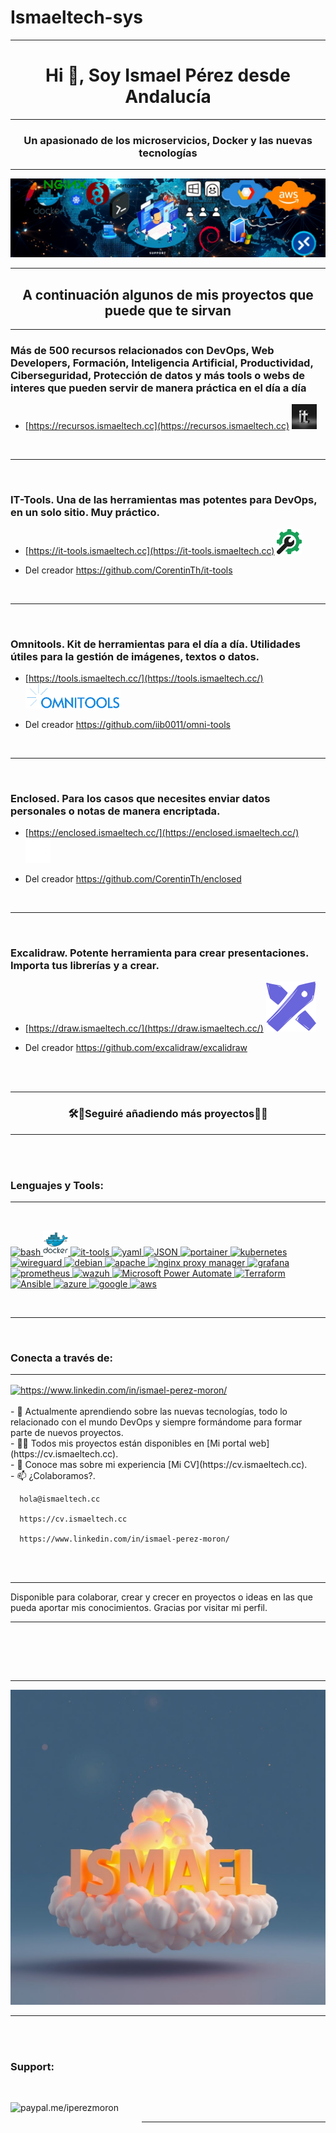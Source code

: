 <p aling=center>

# Ismaeltech-sys

----------------

</p>

<h1 align="center">Hi 👋, Soy Ismael Pérez desde Andalucía</h1>

***

<h3 align="center">Un apasionado de los microservicios, Docker y las nuevas tecnologías</h3>

***

![](./Media/cabecera-linkedin.jpeg)

***

<h2 align="center">A continuación algunos de mis proyectos que puede que te sirvan</h2>

***

<p align="left">
<h3 align="left">Más de 500 recursos relacionados con DevOps, Web Developers, Formación, Inteligencia Artificial, Productividad, Ciberseguridad, Protección de datos  y más tools o webs de interes que pueden servir de manera práctica en el día a día</h3>

- [https://recursos.ismaeltech.cc](https://recursos.ismaeltech.cc) ![](./Media/LOGOISMAELTECH%2040x40.jpeg)

</p>
<br>

***

<br>
<h3 align="left">IT-Tools. Una de las herramientas mas potentes para DevOps, en un solo sitio. Muy práctico.</h3>

<p align="left">

- [https://it-tools.ismaeltech.cc](https://it-tools.ismaeltech.cc) ![](./Media/it-tools.png)

- Del creador https://github.com/CorentinTh/it-tools

</p>
<br>

***

<br>
<h3 align="left">Omnitools. Kit de herramientas para el día a día. Utilidades útiles para la gestión de imágenes, textos o datos.</h3>

<p align="left">

- [https://tools.ismaeltech.cc/](https://tools.ismaeltech.cc/) ![](./Media/omni-tools-full.png)

- Del creador https://github.com/iib0011/omni-tools

</p>
<br>

***

<br>
<h3 align="left">Enclosed. Para los casos que necesites enviar datos personales o notas de manera encriptada.</h3>

<p align="left">

- [https://enclosed.ismaeltech.cc/](https://enclosed.ismaeltech.cc/) ![](./Media/icon-light.png)

- Del creador https://github.com/CorentinTh/enclosed

</p>
<br>

***

<br>
<h3 align="left">Excalidraw. Potente herramienta para crear presentaciones. Importa tus librerías y a crear.</h3>

<p align="left">

- [https://draw.ismaeltech.cc/](https://draw.ismaeltech.cc/) ![](./Media/draw.svg)

- Del creador https://github.com/excalidraw/excalidraw

</p>
<br>
<br>

***

<h3 align="center">🛠🧠Seguiré añadiendo más proyectos🧠🧰</h3>  

***

<br>
<br>
<h3 align="left">Lenguajes y Tools:</h3>

***

<br>
<p align="left">
  <a href="https://www.gnu.org/software/bash/" target="_blank" rel="noreferrer">
    <img src="https://www.vectorlogo.zone/logos/gnu_bash/gnu_bash-icon.svg" alt="bash" width="40" height="40"/>
  </a>
  <a href="https://www.docker.com/" target="_blank" rel="noreferrer">
    <img src="https://raw.githubusercontent.com/devicons/devicon/master/icons/docker/docker-original-wordmark.svg" alt="docker" width="40" height="40"/>
  </a>
  <a href="https://it-tools.tech/" target="_blank" rel="noreferrer">
    <img src="https://cdn.jsdelivr.net/gh/homarr-labs/dashboard-icons/svg/it-tools.svg" alt="it-tools" width="40" height="40"/>
  </a>
  <a href="https://yaml.org/" target="_blank" rel="noreferrer">
    <img src="https://uxwing.com/wp-content/themes/uxwing/download/file-and-folder-type/yaml-file-icon.svg" alt="yaml" width="40" height="40"/>
  </a>
  <a href="https://www.json.org/json-en.html" target="_blank" rel="noreferrer">
    <img src="https://cdnjs.cloudflare.com/ajax/libs/simple-icons/3.2.0/json.svg" alt="JSON" width="40" height="40"/>
  </a>
  <a href="https://www.portainer.io/" target="_blank" rel="noreferrer">
    <img src="https://worldvectorlogo.com/logos/portainer.svg" alt="portainer" width="40" height="40"/>
  </a>
  <a href="https://kubernetes.io/" target="_blank" rel="noreferrer">
    <img src="https://cdn.jsdelivr.net/gh/homarr-labs/dashboard-icons/svg/kubernetes.svg" alt="kubernetes" width="40" height="40"/>
  </a>
  <a href="https://www.wireguard.com/" target="_blank" rel="noreferrer">
    <img src="https://cdn.jsdelivr.net/gh/homarr-labs/dashboard-icons/svg/wireguard.svg" alt="wireguard" width="40" height="40"/>
  </a>
  <a href="https://www.debian.org/" target="_blank" rel="noreferrer">
    <img src="https://cdn.jsdelivr.net/gh/homarr-labs/dashboard-icons/svg/debian-linux.svg" alt="debian" width="40" height="40"/>
  </a>
  <a href="https://httpd.apache.org/" target="_blank" rel="noreferrer">
    <img src="https://cdn.jsdelivr.net/gh/homarr-labs/dashboard-icons/svg/apache.svg" alt="apache" width="40" height="40"/>
  </a>
  <a href="https://nginxproxymanager.com/" target="_blank" rel="noreferrer">
    <img src="https://cdn.jsdelivr.net/gh/homarr-labs/dashboard-icons/svg/nginx-proxy-manager.svg" alt="nginx proxy manager" width="40" height="40"/>
  </a>
    <a href="https://grafana.com" target="_blank" rel="noreferrer">
    <img src="https://www.vectorlogo.zone/logos/grafana/grafana-icon.svg" alt="grafana" width="40" height="40"/>
  </a>
  <a href="https://prometheus.io/" target="_blank" rel="noreferrer">
    <img src="https://upload.wikimedia.org/wikipedia/commons/3/38/Prometheus_software_logo.svg" alt="prometheus" width="40" height="40"/>
  </a>
  <a href="https://wazuh.com/" target="_blank" rel="noreferrer">
    <img src="https://cdn.jsdelivr.net/gh/homarr-labs/dashboard-icons/svg/wazuh.svg" alt="wazuh" width="40" height="40"/>
  </a>
  <a href="https://learn.microsoft.com/es-es/power-automate/" target="_blank" rel="noreferrer">
    <img src="https://api.iconify.design/logos:microsoft-icon.svg" alt="Microsoft Power Automate" width="40" height="40"/>
  </a>
  <a href="https://www.terraform.io/" target="_blank" rel="noreferrer">
    <img src="https://api.iconify.design/logos:terraform-icon.svg" alt="Terraform" width="40" height="40"/>
  </a>
  <a href="https://www.ansible.com/" target="_blank" rel="noreferrer">
    <img src="https://api.iconify.design/logos:ansible.svg" alt="Ansible" width="40" height="40"/>
  </a>
  <a href="https://azure.microsoft.com/" target="_blank" rel="noreferrer">
    <img src="https://upload.wikimedia.org/wikipedia/commons/f/fa/Microsoft_Azure.svg" alt="azure" width="40" height="40"/>
  </a>
  <a href="https://www.google.com/" target="_blank" rel="noreferrer">
    <img src="https://upload.wikimedia.org/wikipedia/commons/2/2f/Google_2015_logo.svg" alt="google" width="40" height="40"/>
  </a>
  <a href="https://aws.amazon.com/" target="_blank" rel="noreferrer">
    <img src="https://upload.wikimedia.org/wikipedia/commons/9/93/Amazon_Web_Services_Logo.svg" alt="aws" width="40" height="40"/>
  </a>
</p>
<br>

***

<br>

<h3 align="left">Conecta a través de:</h3>

***

<p align="left">
<a href="//www.linkedin.com/in/ismael-perez-moron/" target="blank"><img align="center" src="https://raw.githubusercontent.com/rahuldkjain/github-profile-readme-generator/master/src/images/icons/Social/linked-in-alt.svg" alt="https://www.linkedin.com/in/ismael-perez-moron/" height="30" width="40" /></a>

<br>
<br>
- 🌱 Actualmente aprendiendo sobre las nuevas tecnologías, todo lo relacionado con el mundo DevOps y siempre formándome para formar parte de nuevos proyectos.
<br>
- 👨‍💻 Todos mis proyectos están disponibles en [Mi portal web](https://cv.ismaeltech.cc).
<br>
- 📄 Conoce mas sobre mi experiencia [Mi CV](https://cv.ismaeltech.cc).
<br>
- 📫 ¿Colaboramos?.

      hola@ismaeltech.cc  

      https://cv.ismaeltech.cc  

      https://www.linkedin.com/in/ismael-perez-moron/ 

<br>
<br>

---

Disponible para colaborar, crear y crecer en proyectos o ideas en las que pueda aportar mis conocimientos.
Gracias por visitar mi perfil.

---

<br>
<br>
</p>
<br>

***

![](./Media/ISMAELCLOUD.jpeg)

***

<br>
<br>
<h3 align="left">Support:</h3>
<br>

<p><a href="https://www.buymeacoffee.com/paypal.me/iperezmoron"> <img align="left" src="https://cdn.buymeacoffee.com/buttons/v2/default-yellow.png" height="50" width="210" alt="paypal.me/iperezmoron" /></a></p>

<br>

***
